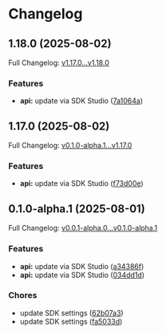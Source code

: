 # Changelog

## 1.18.0 (2025-08-02)

Full Changelog: [v1.17.0...v1.18.0](https://github.com/spi-tch/spitch-typescript/compare/v1.17.0...v1.18.0)

### Features

* **api:** update via SDK Studio ([7a1064a](https://github.com/spi-tch/spitch-typescript/commit/7a1064a21ff0f29a22de6f366d83cbeba0737154))

## 1.17.0 (2025-08-02)

Full Changelog: [v0.1.0-alpha.1...v1.17.0](https://github.com/spi-tch/spitch-typescript/compare/v0.1.0-alpha.1...v1.17.0)

### Features

* **api:** update via SDK Studio ([f73d00e](https://github.com/spi-tch/spitch-typescript/commit/f73d00ee3d5701d1f1904402353ef7f70c70f93d))

## 0.1.0-alpha.1 (2025-08-01)

Full Changelog: [v0.0.1-alpha.0...v0.1.0-alpha.1](https://github.com/spi-tch/spitch-typescript/compare/v0.0.1-alpha.0...v0.1.0-alpha.1)

### Features

* **api:** update via SDK Studio ([a34386f](https://github.com/spi-tch/spitch-typescript/commit/a34386f023f82cb9cea023b634fd2bc422845015))
* **api:** update via SDK Studio ([034dd1d](https://github.com/spi-tch/spitch-typescript/commit/034dd1df081f1590dfeaeef4e57baf849bbc6e9e))


### Chores

* update SDK settings ([62b07a3](https://github.com/spi-tch/spitch-typescript/commit/62b07a379a86104a2ed9fd8fbeb459f352b13071))
* update SDK settings ([fa5033d](https://github.com/spi-tch/spitch-typescript/commit/fa5033d84fcf7235a201072b965b65fcf771b492))
